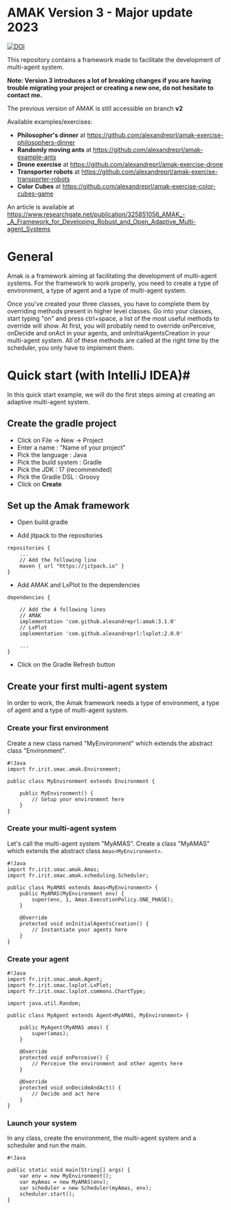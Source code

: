 # AMAK Version 3 - Major update 2023 #

[![DOI](https://zenodo.org/badge/632796095.svg)](https://doi.org/10.5281/zenodo.14054179)

This repository contains a framework made to facilitate the development of multi-agent system.

**Note: Version 3 introduces a lot of breaking changes if you are having trouble migrating your project or creating a new one, do not hesitate to contact me.**

The previous version of AMAK is still accessible on branch **v2**

Available examples/exercises:
- **Philosopher's dinner** at https://github.com/alexandreprl/amak-exercise-philosophers-dinner
- **Randomly moving ants** at https://github.com/alexandreprl/amak-example-ants
- **Drone exercise** at https://github.com/alexandreprl/amak-exercise-drone
- **Transporter robots** at https://github.com/alexandreprl/amak-exercise-transporter-robots
- **Color Cubes** at https://github.com/alexandreprl/amak-exercise-color-cubes-game

An article is available at https://www.researchgate.net/publication/325851056_AMAK_-_A_Framework_for_Developing_Robust_and_Open_Adaptive_Multi-agent_Systems

# General #

Amak is a framework aiming at facilitating the development of multi-agent systems.
For the framework to work properly, you need to create a type of environment, a type of agent and a type of multi-agent system.

Once you've created your three classes, you have to complete them by overriding methods present in higher level classes. Go into your classes, start typing "on" and press ctrl+space, a list of the most useful methods to override will show.
At first, you will probably need to override onPerceive, onDecide and onAct in your agents, and onInitialAgentsCreation in your multi-agent system.
All of these methods are called at the right time by the scheduler, you only have to implement them.

# Quick start (with IntelliJ IDEA)#

In this quick start example, we will do the first steps aiming at creating an adaptive multi-agent system.

## Create the gradle project ##

- Click on File -> New -> Project
- Enter a name : "Name of your project"
- Pick the language : Java
- Pick the build system : Gradle
- Pick the JDK : 17 (recommended)
- Pick the Gradle DSL : Groovy
- Click on **Create**

## Set up the Amak framework ##

* Open build.gradle

* Add jitpack to the repositories
```
repositories {
    ...
    // Add the following line
    maven { url "https://jitpack.io" }
}
```

* Add AMAK and LxPlot to the dependencies
```
dependencies {

    // Add the 4 following lines
    // AMAK
    implementation 'com.github.alexandreprl:amak:3.1.0'
    // LxPlot
    implementation 'com.github.alexandreprl:lxplot:2.0.0'
    
    ...
}
```

* Click on the Gradle Refresh button

## Create your first multi-agent system ##

In order to work, the Amak framework needs a type of environment, a type of agent and a type of multi-agent system.


### Create your first environment ###

Create a new class named "MyEnvironment" which extends the abstract class "Environment".


```
#!Java
import fr.irit.smac.amak.Environment;

public class MyEnvironment extends Environment {

	public MyEnvironment() {
		// Setup your environment here
	}
}
```

### Create your multi-agent system ###

Let's call the multi-agent system "MyAMAS".
Create a class "MyAMAS" which extends the abstract class `Amas<MyEnvironment>`.

```
#!Java
import fr.irit.smac.amak.Amas;
import fr.irit.smac.amak.scheduling.Scheduler;

public class MyAMAS extends Amas<MyEnvironment> {
	public MyAMAS(MyEnvironment env) {
		super(env, 1, Amas.ExecutionPolicy.ONE_PHASE);
	}

	@Override
	protected void onInitialAgentsCreation() {
		// Instantiate your agents here
	}
}
```

### Create your agent ###


```
#!Java
import fr.irit.smac.amak.Agent;
import fr.irit.smac.lxplot.LxPlot;
import fr.irit.smac.lxplot.commons.ChartType;

import java.util.Random;

public class MyAgent extends Agent<MyAMAS, MyEnvironment> {

	public MyAgent(MyAMAS amas) {
		super(amas);
	}

	@Override
	protected void onPerceive() {
	    // Perceive the environment and other agents here
	}

	@Override
	protected void onDecideAndAct() {
	    // Decide and act here
	}
}
```


### Launch your system ###

In any class, create the environment, the multi-agent system and a scheduler and run the main.


```
#!Java

public static void main(String[] args) {
	var env = new MyEnvironment();
	var myAmas = new MyAMAS(env);
	var scheduler = new Scheduler(myAmas, env);
	scheduler.start();
}
```
